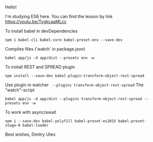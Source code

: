 Hello!

I'm studying ES6 here.
You can find the lesson by link https://youtu.be/TvgkcaaMLcc

To install babel in devDependencies
```
npm i babel-cli babel-core babel-preset-env --save-dev
``` 
Compiles files ('watch' in package.json)
```
babel app/js -d app/dist --presets env -w
```

To install REST and SPREAD plugin
```
npm install --save-dev babel-plugin-transform-object-rest-spread
```
Use plugin in watcher ``` --plugins transform-object-rest-spread```
The "watch"-script
```
babel app/js -d app/dist --plugins transform-object-rest-spread --presets env -w
```
To work with async/await
```
npm i --save-dev babel-polyfill babel-preset-es2015 babel-preset-stage-0 babel-loader
```
Best wishes,
Dmitry Utev. 